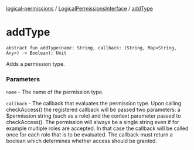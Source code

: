 [logical-permissions](../index.md) / [LogicalPermissionsInterface](index.md) / [addType](.)

# addType

`abstract fun addType(name: String, callback: (String, Map<String, Any>) -> Boolean): Unit`

Adds a permission type.

### Parameters

`name` - The name of the permission type.

`callback` - The callback that evaluates the permission type. Upon calling checkAccess() the registered callback will be passed two parameters: a $permission string (such as a role) and the context parameter passed to checkAccess(). The permission will always be a single string even if for example multiple roles are accepted. In that case the callback will be called once for each role that is to be evaluated. The callback must return a boolean which determines whether access should be granted.